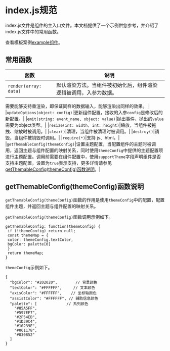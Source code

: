 # index.js规范

index.js文件是组件的主入口文件。本文档提供了一个示例供您参考，并介绍了index.js文件中的常用函数。

查看模板案例[example组件](http://docs-aliyun.cn-hangzhou.oss.aliyun-inc.com/assets/attach/64800/cn_zh/1553828656284/index.js)。

## 常用函数

|函数|说明|
|--|--|
|`render(array: data)`|默认渲染方法。当组件被初始化后，组件渲染逻辑被调用，入参为数据。

需要能够支持重渲染，即保证同样的数据输入，能够渲染出同样的效果。 |
|`updateOptions(object: config)`|更新组件配置，接收的入参`config`是修改后的新配置。|
|`emit(string: event_name, object: value)`|抛出事件，抛出的`value`需要为object类型。|
|`resize(int: width, int: height)`|缩放，当组件被拖拽、缩放时被调用。|
|`clear()`|清理，当组件被清理时被调用。|
|`destroy()`|销毁，当组件被销毁时调用。|
|`require(*)`|支持 js、html。|
|`getThemableConfig(themeConfig)`|设置主题配置，当配置组件的主题时被调用，返回主题与组件配置的映射关系，同时使⽤`themeConfig`中提供的主题配置项进行主题配置。调用前需要在组件配置中，使用`supportTheme`字段声明组件是否支持主题配置，设置为`true`表示支持，更多详情请参见[getThemableConfig\(themeConfig\)函数说明](#section_ck7_stj_ehj)。|

## getThemableConfig\(themeConfig\)函数说明

`getThemableConfig(themeConfig)`函数的作用是使用`themeConfig`中的配置，配置组件主题，并返回主题与组件配置的映射关系。

`getThemableConfig(themeConfig)`函数调用示例如下。

```
getThemableConfig: function(themeConfig) {
 if (!themeConfig) return null;
 const themeMap = {
 color: themeConfig.textColor,
 bgColor: palette[0]
 }
 return themeMap;
}
```

`themeConfig`示例如下。

```
{
  "bgColor": "#202020",        // 背景颜色
  "textColor": "#FFFFFF",     // 文本颜色
  "axisColor": "#FFFFFF",    // 坐标轴颜色
  "assistColor": "#FFFFFF", // 辅助信息颜色
  "palette": [             // 系列颜色
    "#85A5FF",
    "#597EF7",
    "#2F54EB",
    "#1D39C4",
    "#10239E",
    "#061178",
    "#030852"
  ]
}
```

